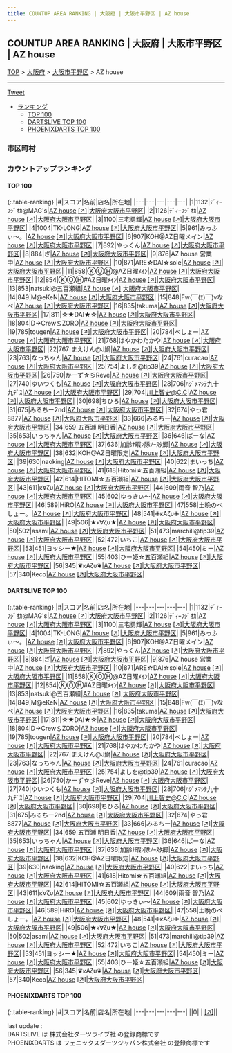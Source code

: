 ```yaml
---
title: COUNTUP AREA RANKING | 大阪府 | 大阪市平野区 | AZ house
---
```

## COUNTUP AREA RANKING | 大阪府 | 大阪市平野区 | AZ house

[TOP](/darts/rank/) > [大阪府](/darts/rank/大阪府/) > [大阪市平野区](/darts/rank/大阪府/大阪市平野区/) > AZ house

___

<a href="https://twitter.com/share?ref_src=twsrc%5Etfw" data-text="COUNTUP AREA RANKING | 大阪府大阪市平野区AZ house" class="twitter-share-button" data-hashtags="DARTSLIVE,PHOENIXDARTS,darts,ダーツ" data-show-count="false">Tweet</a>

* [ランキング](#カウントアップランキング)
    * [TOP 100](#top-100)
    * [DARTSLIVE TOP 100](#dartslive-top-100)
    * [PHOENIXDARTS TOP 100](#phoenixdarts-top-100)

### 市区町村

<ul>

</ul>

### カウントアップランキング

#### TOP 100



{:.table-ranking}
|#|スコア|名前|店名|所在地|
|---|---|---|---|---|
|1|1132|<span class="rank-name-dl">ﾃﾞｨｰﾌｼﾞｵｶ@MAG&#x27;s</span>|<a href="/darts/rank/shops/28e42e4f04b9f3790d9b047a20a7ba1e.html">AZ house</a> <a href="https://search.dartslive.com/jp/shop/28e42e4f04b9f3790d9b047a20a7ba1e">[↗]</a>|<a href="/darts/rank/大阪府/大阪市平野区">大阪府大阪市平野区</a>|
|2|1126|<span class="rank-name-dl">ﾃﾞｨｰﾌｼﾞｵｶ</span>|<a href="/darts/rank/shops/28e42e4f04b9f3790d9b047a20a7ba1e.html">AZ house</a> <a href="https://search.dartslive.com/jp/shop/28e42e4f04b9f3790d9b047a20a7ba1e">[↗]</a>|<a href="/darts/rank/大阪府/大阪市平野区">大阪府大阪市平野区</a>|
|3|1100|<span class="rank-name-dl">三宅勇輝</span>|<a href="/darts/rank/shops/28e42e4f04b9f3790d9b047a20a7ba1e.html">AZ house</a> <a href="https://search.dartslive.com/jp/shop/28e42e4f04b9f3790d9b047a20a7ba1e">[↗]</a>|<a href="/darts/rank/大阪府/大阪市平野区">大阪府大阪市平野区</a>|
|4|1004|<span class="rank-name-dl">TK-LONG</span>|<a href="/darts/rank/shops/28e42e4f04b9f3790d9b047a20a7ba1e.html">AZ house</a> <a href="https://search.dartslive.com/jp/shop/28e42e4f04b9f3790d9b047a20a7ba1e">[↗]</a>|<a href="/darts/rank/大阪府/大阪市平野区">大阪府大阪市平野区</a>|
|5|961|<span class="rank-name-dl">みっふぃ〜。</span>|<a href="/darts/rank/shops/28e42e4f04b9f3790d9b047a20a7ba1e.html">AZ house</a> <a href="https://search.dartslive.com/jp/shop/28e42e4f04b9f3790d9b047a20a7ba1e">[↗]</a>|<a href="/darts/rank/大阪府/大阪市平野区">大阪府大阪市平野区</a>|
|6|907|<span class="rank-name-dl">KOH@AZ日曜メイン</span>|<a href="/darts/rank/shops/28e42e4f04b9f3790d9b047a20a7ba1e.html">AZ house</a> <a href="https://search.dartslive.com/jp/shop/28e42e4f04b9f3790d9b047a20a7ba1e">[↗]</a>|<a href="/darts/rank/大阪府/大阪市平野区">大阪府大阪市平野区</a>|
|7|892|<span class="rank-name-dl">やっくん</span>|<a href="/darts/rank/shops/28e42e4f04b9f3790d9b047a20a7ba1e.html">AZ house</a> <a href="https://search.dartslive.com/jp/shop/28e42e4f04b9f3790d9b047a20a7ba1e">[↗]</a>|<a href="/darts/rank/大阪府/大阪市平野区">大阪府大阪市平野区</a>|
|8|884|<span class="rank-name-dl">ざ</span>|<a href="/darts/rank/shops/28e42e4f04b9f3790d9b047a20a7ba1e.html">AZ house</a> <a href="https://search.dartslive.com/jp/shop/28e42e4f04b9f3790d9b047a20a7ba1e">[↗]</a>|<a href="/darts/rank/大阪府/大阪市平野区">大阪府大阪市平野区</a>|
|9|876|<span class="rank-name-dl">AZ house 営業中</span>|<a href="/darts/rank/shops/28e42e4f04b9f3790d9b047a20a7ba1e.html">AZ house</a> <a href="https://search.dartslive.com/jp/shop/28e42e4f04b9f3790d9b047a20a7ba1e">[↗]</a>|<a href="/darts/rank/大阪府/大阪市平野区">大阪府大阪市平野区</a>|
|10|871|<span class="rank-name-dl">ARE☆DAI☆sole</span>|<a href="/darts/rank/shops/28e42e4f04b9f3790d9b047a20a7ba1e.html">AZ house</a> <a href="https://search.dartslive.com/jp/shop/28e42e4f04b9f3790d9b047a20a7ba1e">[↗]</a>|<a href="/darts/rank/大阪府/大阪市平野区">大阪府大阪市平野区</a>|
|11|858|<span class="rank-name-dl">ⓀⓄⒽ@AZ日曜ﾒｲﾝ</span>|<a href="/darts/rank/shops/28e42e4f04b9f3790d9b047a20a7ba1e.html">AZ house</a> <a href="https://search.dartslive.com/jp/shop/28e42e4f04b9f3790d9b047a20a7ba1e">[↗]</a>|<a href="/darts/rank/大阪府/大阪市平野区">大阪府大阪市平野区</a>|
|12|854|<span class="rank-name-dl">ⓀⓄⒽ#AZ日曜ﾒｲﾝ</span>|<a href="/darts/rank/shops/28e42e4f04b9f3790d9b047a20a7ba1e.html">AZ house</a> <a href="https://search.dartslive.com/jp/shop/28e42e4f04b9f3790d9b047a20a7ba1e">[↗]</a>|<a href="/darts/rank/大阪府/大阪市平野区">大阪府大阪市平野区</a>|
|13|853|<span class="rank-name-dl">natsuki@五百瀬組</span>|<a href="/darts/rank/shops/28e42e4f04b9f3790d9b047a20a7ba1e.html">AZ house</a> <a href="https://search.dartslive.com/jp/shop/28e42e4f04b9f3790d9b047a20a7ba1e">[↗]</a>|<a href="/darts/rank/大阪府/大阪市平野区">大阪府大阪市平野区</a>|
|14|849|<span class="rank-name-dl">M@eKeN</span>|<a href="/darts/rank/shops/28e42e4f04b9f3790d9b047a20a7ba1e.html">AZ house</a> <a href="https://search.dartslive.com/jp/shop/28e42e4f04b9f3790d9b047a20a7ba1e">[↗]</a>|<a href="/darts/rank/大阪府/大阪市平野区">大阪府大阪市平野区</a>|
|15|848|<span class="rank-name-dl">Fw(￣(ｴ)￣)vなべ</span>|<a href="/darts/rank/shops/28e42e4f04b9f3790d9b047a20a7ba1e.html">AZ house</a> <a href="https://search.dartslive.com/jp/shop/28e42e4f04b9f3790d9b047a20a7ba1e">[↗]</a>|<a href="/darts/rank/大阪府/大阪市平野区">大阪府大阪市平野区</a>|
|16|835|<span class="rank-name-dl">takuma</span>|<a href="/darts/rank/shops/28e42e4f04b9f3790d9b047a20a7ba1e.html">AZ house</a> <a href="https://search.dartslive.com/jp/shop/28e42e4f04b9f3790d9b047a20a7ba1e">[↗]</a>|<a href="/darts/rank/大阪府/大阪市平野区">大阪府大阪市平野区</a>|
|17|811|<span class="rank-name-dl">☆★DAI★☆</span>|<a href="/darts/rank/shops/28e42e4f04b9f3790d9b047a20a7ba1e.html">AZ house</a> <a href="https://search.dartslive.com/jp/shop/28e42e4f04b9f3790d9b047a20a7ba1e">[↗]</a>|<a href="/darts/rank/大阪府/大阪市平野区">大阪府大阪市平野区</a>|
|18|804|<span class="rank-name-dl">D→Crew＄ZORO</span>|<a href="/darts/rank/shops/28e42e4f04b9f3790d9b047a20a7ba1e.html">AZ house</a> <a href="https://search.dartslive.com/jp/shop/28e42e4f04b9f3790d9b047a20a7ba1e">[↗]</a>|<a href="/darts/rank/大阪府/大阪市平野区">大阪府大阪市平野区</a>|
|19|785|<span class="rank-name-dl">tougen</span>|<a href="/darts/rank/shops/28e42e4f04b9f3790d9b047a20a7ba1e.html">AZ house</a> <a href="https://search.dartslive.com/jp/shop/28e42e4f04b9f3790d9b047a20a7ba1e">[↗]</a>|<a href="/darts/rank/大阪府/大阪市平野区">大阪府大阪市平野区</a>|
|20|784|<span class="rank-name-dl">べしょー</span>|<a href="/darts/rank/shops/28e42e4f04b9f3790d9b047a20a7ba1e.html">AZ house</a> <a href="https://search.dartslive.com/jp/shop/28e42e4f04b9f3790d9b047a20a7ba1e">[↗]</a>|<a href="/darts/rank/大阪府/大阪市平野区">大阪府大阪市平野区</a>|
|21|768|<span class="rank-name-dl">はやかわたかや</span>|<a href="/darts/rank/shops/28e42e4f04b9f3790d9b047a20a7ba1e.html">AZ house</a> <a href="https://search.dartslive.com/jp/shop/28e42e4f04b9f3790d9b047a20a7ba1e">[↗]</a>|<a href="/darts/rank/大阪府/大阪市平野区">大阪府大阪市平野区</a>|
|22|767|<span class="rank-name-dl">まえけん@J鰤</span>|<a href="/darts/rank/shops/28e42e4f04b9f3790d9b047a20a7ba1e.html">AZ house</a> <a href="https://search.dartslive.com/jp/shop/28e42e4f04b9f3790d9b047a20a7ba1e">[↗]</a>|<a href="/darts/rank/大阪府/大阪市平野区">大阪府大阪市平野区</a>|
|23|763|<span class="rank-name-dl">なっちゃん</span>|<a href="/darts/rank/shops/28e42e4f04b9f3790d9b047a20a7ba1e.html">AZ house</a> <a href="https://search.dartslive.com/jp/shop/28e42e4f04b9f3790d9b047a20a7ba1e">[↗]</a>|<a href="/darts/rank/大阪府/大阪市平野区">大阪府大阪市平野区</a>|
|24|761|<span class="rank-name-dl">curacao</span>|<a href="/darts/rank/shops/28e42e4f04b9f3790d9b047a20a7ba1e.html">AZ house</a> <a href="https://search.dartslive.com/jp/shop/28e42e4f04b9f3790d9b047a20a7ba1e">[↗]</a>|<a href="/darts/rank/大阪府/大阪市平野区">大阪府大阪市平野区</a>|
|25|754|<span class="rank-name-dl">よしを@tip39</span>|<a href="/darts/rank/shops/28e42e4f04b9f3790d9b047a20a7ba1e.html">AZ house</a> <a href="https://search.dartslive.com/jp/shop/28e42e4f04b9f3790d9b047a20a7ba1e">[↗]</a>|<a href="/darts/rank/大阪府/大阪市平野区">大阪府大阪市平野区</a>|
|26|750|<span class="rank-name-dl">かーず☆彡Reve</span>|<a href="/darts/rank/shops/28e42e4f04b9f3790d9b047a20a7ba1e.html">AZ house</a> <a href="https://search.dartslive.com/jp/shop/28e42e4f04b9f3790d9b047a20a7ba1e">[↗]</a>|<a href="/darts/rank/大阪府/大阪市平野区">大阪府大阪市平野区</a>|
|27|740|<span class="rank-name-dl">ゆいつくも</span>|<a href="/darts/rank/shops/28e42e4f04b9f3790d9b047a20a7ba1e.html">AZ house</a> <a href="https://search.dartslive.com/jp/shop/28e42e4f04b9f3790d9b047a20a7ba1e">[↗]</a>|<a href="/darts/rank/大阪府/大阪市平野区">大阪府大阪市平野区</a>|
|28|706|<span class="rank-name-dl">ﾊｼﾞﾒﾏｼﾃ九十九ﾃﾞｽ</span>|<a href="/darts/rank/shops/28e42e4f04b9f3790d9b047a20a7ba1e.html">AZ house</a> <a href="https://search.dartslive.com/jp/shop/28e42e4f04b9f3790d9b047a20a7ba1e">[↗]</a>|<a href="/darts/rank/大阪府/大阪市平野区">大阪府大阪市平野区</a>|
|29|704|<span class="rank-name-dl">川上智史@C.C</span>|<a href="/darts/rank/shops/28e42e4f04b9f3790d9b047a20a7ba1e.html">AZ house</a> <a href="https://search.dartslive.com/jp/shop/28e42e4f04b9f3790d9b047a20a7ba1e">[↗]</a>|<a href="/darts/rank/大阪府/大阪市平野区">大阪府大阪市平野区</a>|
|30|698|<span class="rank-name-dl">ちひろ</span>|<a href="/darts/rank/shops/28e42e4f04b9f3790d9b047a20a7ba1e.html">AZ house</a> <a href="https://search.dartslive.com/jp/shop/28e42e4f04b9f3790d9b047a20a7ba1e">[↗]</a>|<a href="/darts/rank/大阪府/大阪市平野区">大阪府大阪市平野区</a>|
|31|675|<span class="rank-name-dl">みるちー2nd</span>|<a href="/darts/rank/shops/28e42e4f04b9f3790d9b047a20a7ba1e.html">AZ house</a> <a href="https://search.dartslive.com/jp/shop/28e42e4f04b9f3790d9b047a20a7ba1e">[↗]</a>|<a href="/darts/rank/大阪府/大阪市平野区">大阪府大阪市平野区</a>|
|32|674|<span class="rank-name-dl">やっ君8877</span>|<a href="/darts/rank/shops/28e42e4f04b9f3790d9b047a20a7ba1e.html">AZ house</a> <a href="https://search.dartslive.com/jp/shop/28e42e4f04b9f3790d9b047a20a7ba1e">[↗]</a>|<a href="/darts/rank/大阪府/大阪市平野区">大阪府大阪市平野区</a>|
|33|666|<span class="rank-name-dl">みるちー</span>|<a href="/darts/rank/shops/28e42e4f04b9f3790d9b047a20a7ba1e.html">AZ house</a> <a href="https://search.dartslive.com/jp/shop/28e42e4f04b9f3790d9b047a20a7ba1e">[↗]</a>|<a href="/darts/rank/大阪府/大阪市平野区">大阪府大阪市平野区</a>|
|34|659|<span class="rank-name-dl">五百瀬 明日香</span>|<a href="/darts/rank/shops/28e42e4f04b9f3790d9b047a20a7ba1e.html">AZ house</a> <a href="https://search.dartslive.com/jp/shop/28e42e4f04b9f3790d9b047a20a7ba1e">[↗]</a>|<a href="/darts/rank/大阪府/大阪市平野区">大阪府大阪市平野区</a>|
|35|653|<span class="rank-name-dl">いっちゃん</span>|<a href="/darts/rank/shops/28e42e4f04b9f3790d9b047a20a7ba1e.html">AZ house</a> <a href="https://search.dartslive.com/jp/shop/28e42e4f04b9f3790d9b047a20a7ba1e">[↗]</a>|<a href="/darts/rank/大阪府/大阪市平野区">大阪府大阪市平野区</a>|
|36|646|<span class="rank-name-dl">ばーな</span>|<a href="/darts/rank/shops/28e42e4f04b9f3790d9b047a20a7ba1e.html">AZ house</a> <a href="https://search.dartslive.com/jp/shop/28e42e4f04b9f3790d9b047a20a7ba1e">[↗]</a>|<a href="/darts/rank/大阪府/大阪市平野区">大阪府大阪市平野区</a>|
|37|636|<span class="rank-name-dl">加齢ﾅ暇ﾝ隊ﾉｰｽﾀ郷</span>|<a href="/darts/rank/shops/28e42e4f04b9f3790d9b047a20a7ba1e.html">AZ house</a> <a href="https://search.dartslive.com/jp/shop/28e42e4f04b9f3790d9b047a20a7ba1e">[↗]</a>|<a href="/darts/rank/大阪府/大阪市平野区">大阪府大阪市平野区</a>|
|38|632|<span class="rank-name-dl">KOH@AZ日曜限定</span>|<a href="/darts/rank/shops/28e42e4f04b9f3790d9b047a20a7ba1e.html">AZ house</a> <a href="https://search.dartslive.com/jp/shop/28e42e4f04b9f3790d9b047a20a7ba1e">[↗]</a>|<a href="/darts/rank/大阪府/大阪市平野区">大阪府大阪市平野区</a>|
|39|630|<span class="rank-name-dl">naoking</span>|<a href="/darts/rank/shops/28e42e4f04b9f3790d9b047a20a7ba1e.html">AZ house</a> <a href="https://search.dartslive.com/jp/shop/28e42e4f04b9f3790d9b047a20a7ba1e">[↗]</a>|<a href="/darts/rank/大阪府/大阪市平野区">大阪府大阪市平野区</a>|
|40|622|<span class="rank-name-dl">まいっち</span>|<a href="/darts/rank/shops/28e42e4f04b9f3790d9b047a20a7ba1e.html">AZ house</a> <a href="https://search.dartslive.com/jp/shop/28e42e4f04b9f3790d9b047a20a7ba1e">[↗]</a>|<a href="/darts/rank/大阪府/大阪市平野区">大阪府大阪市平野区</a>|
|41|618|<span class="rank-name-dl">Hitomi☆五百瀬組</span>|<a href="/darts/rank/shops/28e42e4f04b9f3790d9b047a20a7ba1e.html">AZ house</a> <a href="https://search.dartslive.com/jp/shop/28e42e4f04b9f3790d9b047a20a7ba1e">[↗]</a>|<a href="/darts/rank/大阪府/大阪市平野区">大阪府大阪市平野区</a>|
|42|614|<span class="rank-name-dl">HITOMI☆五百瀬組</span>|<a href="/darts/rank/shops/28e42e4f04b9f3790d9b047a20a7ba1e.html">AZ house</a> <a href="https://search.dartslive.com/jp/shop/28e42e4f04b9f3790d9b047a20a7ba1e">[↗]</a>|<a href="/darts/rank/大阪府/大阪市平野区">大阪府大阪市平野区</a>|
|43|611|<span class="rank-name-dl">κ∀ζυ</span>|<a href="/darts/rank/shops/28e42e4f04b9f3790d9b047a20a7ba1e.html">AZ house</a> <a href="https://search.dartslive.com/jp/shop/28e42e4f04b9f3790d9b047a20a7ba1e">[↗]</a>|<a href="/darts/rank/大阪府/大阪市平野区">大阪府大阪市平野区</a>|
|44|609|<span class="rank-name-dl">雨音 智乃</span>|<a href="/darts/rank/shops/28e42e4f04b9f3790d9b047a20a7ba1e.html">AZ house</a> <a href="https://search.dartslive.com/jp/shop/28e42e4f04b9f3790d9b047a20a7ba1e">[↗]</a>|<a href="/darts/rank/大阪府/大阪市平野区">大阪府大阪市平野区</a>|
|45|602|<span class="rank-name-dl">ゆっきぃ〜</span>|<a href="/darts/rank/shops/28e42e4f04b9f3790d9b047a20a7ba1e.html">AZ house</a> <a href="https://search.dartslive.com/jp/shop/28e42e4f04b9f3790d9b047a20a7ba1e">[↗]</a>|<a href="/darts/rank/大阪府/大阪市平野区">大阪府大阪市平野区</a>|
|46|589|<span class="rank-name-dl">HiRO</span>|<a href="/darts/rank/shops/28e42e4f04b9f3790d9b047a20a7ba1e.html">AZ house</a> <a href="https://search.dartslive.com/jp/shop/28e42e4f04b9f3790d9b047a20a7ba1e">[↗]</a>|<a href="/darts/rank/大阪府/大阪市平野区">大阪府大阪市平野区</a>|
|47|558|<span class="rank-name-dl">土晩のべしょー。</span>|<a href="/darts/rank/shops/28e42e4f04b9f3790d9b047a20a7ba1e.html">AZ house</a> <a href="https://search.dartslive.com/jp/shop/28e42e4f04b9f3790d9b047a20a7ba1e">[↗]</a>|<a href="/darts/rank/大阪府/大阪市平野区">大阪府大阪市平野区</a>|
|48|541|<span class="rank-name-dl">✙κAζυ✙</span>|<a href="/darts/rank/shops/28e42e4f04b9f3790d9b047a20a7ba1e.html">AZ house</a> <a href="https://search.dartslive.com/jp/shop/28e42e4f04b9f3790d9b047a20a7ba1e">[↗]</a>|<a href="/darts/rank/大阪府/大阪市平野区">大阪府大阪市平野区</a>|
|49|506|<span class="rank-name-dl">★κ∀ζυ★</span>|<a href="/darts/rank/shops/28e42e4f04b9f3790d9b047a20a7ba1e.html">AZ house</a> <a href="https://search.dartslive.com/jp/shop/28e42e4f04b9f3790d9b047a20a7ba1e">[↗]</a>|<a href="/darts/rank/大阪府/大阪市平野区">大阪府大阪市平野区</a>|
|50|502|<span class="rank-name-dl">asami</span>|<a href="/darts/rank/shops/28e42e4f04b9f3790d9b047a20a7ba1e.html">AZ house</a> <a href="https://search.dartslive.com/jp/shop/28e42e4f04b9f3790d9b047a20a7ba1e">[↗]</a>|<a href="/darts/rank/大阪府/大阪市平野区">大阪府大阪市平野区</a>|
|51|473|<span class="rank-name-dl">marchill@tip39</span>|<a href="/darts/rank/shops/28e42e4f04b9f3790d9b047a20a7ba1e.html">AZ house</a> <a href="https://search.dartslive.com/jp/shop/28e42e4f04b9f3790d9b047a20a7ba1e">[↗]</a>|<a href="/darts/rank/大阪府/大阪市平野区">大阪府大阪市平野区</a>|
|52|472|<span class="rank-name-dl">いちこ</span>|<a href="/darts/rank/shops/28e42e4f04b9f3790d9b047a20a7ba1e.html">AZ house</a> <a href="https://search.dartslive.com/jp/shop/28e42e4f04b9f3790d9b047a20a7ba1e">[↗]</a>|<a href="/darts/rank/大阪府/大阪市平野区">大阪府大阪市平野区</a>|
|53|451|<span class="rank-name-dl">ヨッシー★</span>|<a href="/darts/rank/shops/28e42e4f04b9f3790d9b047a20a7ba1e.html">AZ house</a> <a href="https://search.dartslive.com/jp/shop/28e42e4f04b9f3790d9b047a20a7ba1e">[↗]</a>|<a href="/darts/rank/大阪府/大阪市平野区">大阪府大阪市平野区</a>|
|54|450|<span class="rank-name-dl">ミー</span>|<a href="/darts/rank/shops/28e42e4f04b9f3790d9b047a20a7ba1e.html">AZ house</a> <a href="https://search.dartslive.com/jp/shop/28e42e4f04b9f3790d9b047a20a7ba1e">[↗]</a>|<a href="/darts/rank/大阪府/大阪市平野区">大阪府大阪市平野区</a>|
|55|403|<span class="rank-name-dl">ひー姫☆五百瀬組</span>|<a href="/darts/rank/shops/28e42e4f04b9f3790d9b047a20a7ba1e.html">AZ house</a> <a href="https://search.dartslive.com/jp/shop/28e42e4f04b9f3790d9b047a20a7ba1e">[↗]</a>|<a href="/darts/rank/大阪府/大阪市平野区">大阪府大阪市平野区</a>|
|56|345|<span class="rank-name-dl">❦κAζυ❦</span>|<a href="/darts/rank/shops/28e42e4f04b9f3790d9b047a20a7ba1e.html">AZ house</a> <a href="https://search.dartslive.com/jp/shop/28e42e4f04b9f3790d9b047a20a7ba1e">[↗]</a>|<a href="/darts/rank/大阪府/大阪市平野区">大阪府大阪市平野区</a>|
|57|340|<span class="rank-name-dl">Keco</span>|<a href="/darts/rank/shops/28e42e4f04b9f3790d9b047a20a7ba1e.html">AZ house</a> <a href="https://search.dartslive.com/jp/shop/28e42e4f04b9f3790d9b047a20a7ba1e">[↗]</a>|<a href="/darts/rank/大阪府/大阪市平野区">大阪府大阪市平野区</a>|


#### DARTSLIVE TOP 100



{:.table-ranking}
|#|スコア|名前|店名|所在地|
|---|---|---|---|---|
|1|1132|<span class="rank-name-dl">ﾃﾞｨｰﾌｼﾞｵｶ@MAG&#x27;s</span>|<a href="/darts/rank/shops/28e42e4f04b9f3790d9b047a20a7ba1e.html">AZ house</a> <a href="https://search.dartslive.com/jp/shop/28e42e4f04b9f3790d9b047a20a7ba1e">[↗]</a>|<a href="/darts/rank/大阪府/大阪市平野区">大阪府大阪市平野区</a>|
|2|1126|<span class="rank-name-dl">ﾃﾞｨｰﾌｼﾞｵｶ</span>|<a href="/darts/rank/shops/28e42e4f04b9f3790d9b047a20a7ba1e.html">AZ house</a> <a href="https://search.dartslive.com/jp/shop/28e42e4f04b9f3790d9b047a20a7ba1e">[↗]</a>|<a href="/darts/rank/大阪府/大阪市平野区">大阪府大阪市平野区</a>|
|3|1100|<span class="rank-name-dl">三宅勇輝</span>|<a href="/darts/rank/shops/28e42e4f04b9f3790d9b047a20a7ba1e.html">AZ house</a> <a href="https://search.dartslive.com/jp/shop/28e42e4f04b9f3790d9b047a20a7ba1e">[↗]</a>|<a href="/darts/rank/大阪府/大阪市平野区">大阪府大阪市平野区</a>|
|4|1004|<span class="rank-name-dl">TK-LONG</span>|<a href="/darts/rank/shops/28e42e4f04b9f3790d9b047a20a7ba1e.html">AZ house</a> <a href="https://search.dartslive.com/jp/shop/28e42e4f04b9f3790d9b047a20a7ba1e">[↗]</a>|<a href="/darts/rank/大阪府/大阪市平野区">大阪府大阪市平野区</a>|
|5|961|<span class="rank-name-dl">みっふぃ〜。</span>|<a href="/darts/rank/shops/28e42e4f04b9f3790d9b047a20a7ba1e.html">AZ house</a> <a href="https://search.dartslive.com/jp/shop/28e42e4f04b9f3790d9b047a20a7ba1e">[↗]</a>|<a href="/darts/rank/大阪府/大阪市平野区">大阪府大阪市平野区</a>|
|6|907|<span class="rank-name-dl">KOH@AZ日曜メイン</span>|<a href="/darts/rank/shops/28e42e4f04b9f3790d9b047a20a7ba1e.html">AZ house</a> <a href="https://search.dartslive.com/jp/shop/28e42e4f04b9f3790d9b047a20a7ba1e">[↗]</a>|<a href="/darts/rank/大阪府/大阪市平野区">大阪府大阪市平野区</a>|
|7|892|<span class="rank-name-dl">やっくん</span>|<a href="/darts/rank/shops/28e42e4f04b9f3790d9b047a20a7ba1e.html">AZ house</a> <a href="https://search.dartslive.com/jp/shop/28e42e4f04b9f3790d9b047a20a7ba1e">[↗]</a>|<a href="/darts/rank/大阪府/大阪市平野区">大阪府大阪市平野区</a>|
|8|884|<span class="rank-name-dl">ざ</span>|<a href="/darts/rank/shops/28e42e4f04b9f3790d9b047a20a7ba1e.html">AZ house</a> <a href="https://search.dartslive.com/jp/shop/28e42e4f04b9f3790d9b047a20a7ba1e">[↗]</a>|<a href="/darts/rank/大阪府/大阪市平野区">大阪府大阪市平野区</a>|
|9|876|<span class="rank-name-dl">AZ house 営業中</span>|<a href="/darts/rank/shops/28e42e4f04b9f3790d9b047a20a7ba1e.html">AZ house</a> <a href="https://search.dartslive.com/jp/shop/28e42e4f04b9f3790d9b047a20a7ba1e">[↗]</a>|<a href="/darts/rank/大阪府/大阪市平野区">大阪府大阪市平野区</a>|
|10|871|<span class="rank-name-dl">ARE☆DAI☆sole</span>|<a href="/darts/rank/shops/28e42e4f04b9f3790d9b047a20a7ba1e.html">AZ house</a> <a href="https://search.dartslive.com/jp/shop/28e42e4f04b9f3790d9b047a20a7ba1e">[↗]</a>|<a href="/darts/rank/大阪府/大阪市平野区">大阪府大阪市平野区</a>|
|11|858|<span class="rank-name-dl">ⓀⓄⒽ@AZ日曜ﾒｲﾝ</span>|<a href="/darts/rank/shops/28e42e4f04b9f3790d9b047a20a7ba1e.html">AZ house</a> <a href="https://search.dartslive.com/jp/shop/28e42e4f04b9f3790d9b047a20a7ba1e">[↗]</a>|<a href="/darts/rank/大阪府/大阪市平野区">大阪府大阪市平野区</a>|
|12|854|<span class="rank-name-dl">ⓀⓄⒽ#AZ日曜ﾒｲﾝ</span>|<a href="/darts/rank/shops/28e42e4f04b9f3790d9b047a20a7ba1e.html">AZ house</a> <a href="https://search.dartslive.com/jp/shop/28e42e4f04b9f3790d9b047a20a7ba1e">[↗]</a>|<a href="/darts/rank/大阪府/大阪市平野区">大阪府大阪市平野区</a>|
|13|853|<span class="rank-name-dl">natsuki@五百瀬組</span>|<a href="/darts/rank/shops/28e42e4f04b9f3790d9b047a20a7ba1e.html">AZ house</a> <a href="https://search.dartslive.com/jp/shop/28e42e4f04b9f3790d9b047a20a7ba1e">[↗]</a>|<a href="/darts/rank/大阪府/大阪市平野区">大阪府大阪市平野区</a>|
|14|849|<span class="rank-name-dl">M@eKeN</span>|<a href="/darts/rank/shops/28e42e4f04b9f3790d9b047a20a7ba1e.html">AZ house</a> <a href="https://search.dartslive.com/jp/shop/28e42e4f04b9f3790d9b047a20a7ba1e">[↗]</a>|<a href="/darts/rank/大阪府/大阪市平野区">大阪府大阪市平野区</a>|
|15|848|<span class="rank-name-dl">Fw(￣(ｴ)￣)vなべ</span>|<a href="/darts/rank/shops/28e42e4f04b9f3790d9b047a20a7ba1e.html">AZ house</a> <a href="https://search.dartslive.com/jp/shop/28e42e4f04b9f3790d9b047a20a7ba1e">[↗]</a>|<a href="/darts/rank/大阪府/大阪市平野区">大阪府大阪市平野区</a>|
|16|835|<span class="rank-name-dl">takuma</span>|<a href="/darts/rank/shops/28e42e4f04b9f3790d9b047a20a7ba1e.html">AZ house</a> <a href="https://search.dartslive.com/jp/shop/28e42e4f04b9f3790d9b047a20a7ba1e">[↗]</a>|<a href="/darts/rank/大阪府/大阪市平野区">大阪府大阪市平野区</a>|
|17|811|<span class="rank-name-dl">☆★DAI★☆</span>|<a href="/darts/rank/shops/28e42e4f04b9f3790d9b047a20a7ba1e.html">AZ house</a> <a href="https://search.dartslive.com/jp/shop/28e42e4f04b9f3790d9b047a20a7ba1e">[↗]</a>|<a href="/darts/rank/大阪府/大阪市平野区">大阪府大阪市平野区</a>|
|18|804|<span class="rank-name-dl">D→Crew＄ZORO</span>|<a href="/darts/rank/shops/28e42e4f04b9f3790d9b047a20a7ba1e.html">AZ house</a> <a href="https://search.dartslive.com/jp/shop/28e42e4f04b9f3790d9b047a20a7ba1e">[↗]</a>|<a href="/darts/rank/大阪府/大阪市平野区">大阪府大阪市平野区</a>|
|19|785|<span class="rank-name-dl">tougen</span>|<a href="/darts/rank/shops/28e42e4f04b9f3790d9b047a20a7ba1e.html">AZ house</a> <a href="https://search.dartslive.com/jp/shop/28e42e4f04b9f3790d9b047a20a7ba1e">[↗]</a>|<a href="/darts/rank/大阪府/大阪市平野区">大阪府大阪市平野区</a>|
|20|784|<span class="rank-name-dl">べしょー</span>|<a href="/darts/rank/shops/28e42e4f04b9f3790d9b047a20a7ba1e.html">AZ house</a> <a href="https://search.dartslive.com/jp/shop/28e42e4f04b9f3790d9b047a20a7ba1e">[↗]</a>|<a href="/darts/rank/大阪府/大阪市平野区">大阪府大阪市平野区</a>|
|21|768|<span class="rank-name-dl">はやかわたかや</span>|<a href="/darts/rank/shops/28e42e4f04b9f3790d9b047a20a7ba1e.html">AZ house</a> <a href="https://search.dartslive.com/jp/shop/28e42e4f04b9f3790d9b047a20a7ba1e">[↗]</a>|<a href="/darts/rank/大阪府/大阪市平野区">大阪府大阪市平野区</a>|
|22|767|<span class="rank-name-dl">まえけん@J鰤</span>|<a href="/darts/rank/shops/28e42e4f04b9f3790d9b047a20a7ba1e.html">AZ house</a> <a href="https://search.dartslive.com/jp/shop/28e42e4f04b9f3790d9b047a20a7ba1e">[↗]</a>|<a href="/darts/rank/大阪府/大阪市平野区">大阪府大阪市平野区</a>|
|23|763|<span class="rank-name-dl">なっちゃん</span>|<a href="/darts/rank/shops/28e42e4f04b9f3790d9b047a20a7ba1e.html">AZ house</a> <a href="https://search.dartslive.com/jp/shop/28e42e4f04b9f3790d9b047a20a7ba1e">[↗]</a>|<a href="/darts/rank/大阪府/大阪市平野区">大阪府大阪市平野区</a>|
|24|761|<span class="rank-name-dl">curacao</span>|<a href="/darts/rank/shops/28e42e4f04b9f3790d9b047a20a7ba1e.html">AZ house</a> <a href="https://search.dartslive.com/jp/shop/28e42e4f04b9f3790d9b047a20a7ba1e">[↗]</a>|<a href="/darts/rank/大阪府/大阪市平野区">大阪府大阪市平野区</a>|
|25|754|<span class="rank-name-dl">よしを@tip39</span>|<a href="/darts/rank/shops/28e42e4f04b9f3790d9b047a20a7ba1e.html">AZ house</a> <a href="https://search.dartslive.com/jp/shop/28e42e4f04b9f3790d9b047a20a7ba1e">[↗]</a>|<a href="/darts/rank/大阪府/大阪市平野区">大阪府大阪市平野区</a>|
|26|750|<span class="rank-name-dl">かーず☆彡Reve</span>|<a href="/darts/rank/shops/28e42e4f04b9f3790d9b047a20a7ba1e.html">AZ house</a> <a href="https://search.dartslive.com/jp/shop/28e42e4f04b9f3790d9b047a20a7ba1e">[↗]</a>|<a href="/darts/rank/大阪府/大阪市平野区">大阪府大阪市平野区</a>|
|27|740|<span class="rank-name-dl">ゆいつくも</span>|<a href="/darts/rank/shops/28e42e4f04b9f3790d9b047a20a7ba1e.html">AZ house</a> <a href="https://search.dartslive.com/jp/shop/28e42e4f04b9f3790d9b047a20a7ba1e">[↗]</a>|<a href="/darts/rank/大阪府/大阪市平野区">大阪府大阪市平野区</a>|
|28|706|<span class="rank-name-dl">ﾊｼﾞﾒﾏｼﾃ九十九ﾃﾞｽ</span>|<a href="/darts/rank/shops/28e42e4f04b9f3790d9b047a20a7ba1e.html">AZ house</a> <a href="https://search.dartslive.com/jp/shop/28e42e4f04b9f3790d9b047a20a7ba1e">[↗]</a>|<a href="/darts/rank/大阪府/大阪市平野区">大阪府大阪市平野区</a>|
|29|704|<span class="rank-name-dl">川上智史@C.C</span>|<a href="/darts/rank/shops/28e42e4f04b9f3790d9b047a20a7ba1e.html">AZ house</a> <a href="https://search.dartslive.com/jp/shop/28e42e4f04b9f3790d9b047a20a7ba1e">[↗]</a>|<a href="/darts/rank/大阪府/大阪市平野区">大阪府大阪市平野区</a>|
|30|698|<span class="rank-name-dl">ちひろ</span>|<a href="/darts/rank/shops/28e42e4f04b9f3790d9b047a20a7ba1e.html">AZ house</a> <a href="https://search.dartslive.com/jp/shop/28e42e4f04b9f3790d9b047a20a7ba1e">[↗]</a>|<a href="/darts/rank/大阪府/大阪市平野区">大阪府大阪市平野区</a>|
|31|675|<span class="rank-name-dl">みるちー2nd</span>|<a href="/darts/rank/shops/28e42e4f04b9f3790d9b047a20a7ba1e.html">AZ house</a> <a href="https://search.dartslive.com/jp/shop/28e42e4f04b9f3790d9b047a20a7ba1e">[↗]</a>|<a href="/darts/rank/大阪府/大阪市平野区">大阪府大阪市平野区</a>|
|32|674|<span class="rank-name-dl">やっ君8877</span>|<a href="/darts/rank/shops/28e42e4f04b9f3790d9b047a20a7ba1e.html">AZ house</a> <a href="https://search.dartslive.com/jp/shop/28e42e4f04b9f3790d9b047a20a7ba1e">[↗]</a>|<a href="/darts/rank/大阪府/大阪市平野区">大阪府大阪市平野区</a>|
|33|666|<span class="rank-name-dl">みるちー</span>|<a href="/darts/rank/shops/28e42e4f04b9f3790d9b047a20a7ba1e.html">AZ house</a> <a href="https://search.dartslive.com/jp/shop/28e42e4f04b9f3790d9b047a20a7ba1e">[↗]</a>|<a href="/darts/rank/大阪府/大阪市平野区">大阪府大阪市平野区</a>|
|34|659|<span class="rank-name-dl">五百瀬 明日香</span>|<a href="/darts/rank/shops/28e42e4f04b9f3790d9b047a20a7ba1e.html">AZ house</a> <a href="https://search.dartslive.com/jp/shop/28e42e4f04b9f3790d9b047a20a7ba1e">[↗]</a>|<a href="/darts/rank/大阪府/大阪市平野区">大阪府大阪市平野区</a>|
|35|653|<span class="rank-name-dl">いっちゃん</span>|<a href="/darts/rank/shops/28e42e4f04b9f3790d9b047a20a7ba1e.html">AZ house</a> <a href="https://search.dartslive.com/jp/shop/28e42e4f04b9f3790d9b047a20a7ba1e">[↗]</a>|<a href="/darts/rank/大阪府/大阪市平野区">大阪府大阪市平野区</a>|
|36|646|<span class="rank-name-dl">ばーな</span>|<a href="/darts/rank/shops/28e42e4f04b9f3790d9b047a20a7ba1e.html">AZ house</a> <a href="https://search.dartslive.com/jp/shop/28e42e4f04b9f3790d9b047a20a7ba1e">[↗]</a>|<a href="/darts/rank/大阪府/大阪市平野区">大阪府大阪市平野区</a>|
|37|636|<span class="rank-name-dl">加齢ﾅ暇ﾝ隊ﾉｰｽﾀ郷</span>|<a href="/darts/rank/shops/28e42e4f04b9f3790d9b047a20a7ba1e.html">AZ house</a> <a href="https://search.dartslive.com/jp/shop/28e42e4f04b9f3790d9b047a20a7ba1e">[↗]</a>|<a href="/darts/rank/大阪府/大阪市平野区">大阪府大阪市平野区</a>|
|38|632|<span class="rank-name-dl">KOH@AZ日曜限定</span>|<a href="/darts/rank/shops/28e42e4f04b9f3790d9b047a20a7ba1e.html">AZ house</a> <a href="https://search.dartslive.com/jp/shop/28e42e4f04b9f3790d9b047a20a7ba1e">[↗]</a>|<a href="/darts/rank/大阪府/大阪市平野区">大阪府大阪市平野区</a>|
|39|630|<span class="rank-name-dl">naoking</span>|<a href="/darts/rank/shops/28e42e4f04b9f3790d9b047a20a7ba1e.html">AZ house</a> <a href="https://search.dartslive.com/jp/shop/28e42e4f04b9f3790d9b047a20a7ba1e">[↗]</a>|<a href="/darts/rank/大阪府/大阪市平野区">大阪府大阪市平野区</a>|
|40|622|<span class="rank-name-dl">まいっち</span>|<a href="/darts/rank/shops/28e42e4f04b9f3790d9b047a20a7ba1e.html">AZ house</a> <a href="https://search.dartslive.com/jp/shop/28e42e4f04b9f3790d9b047a20a7ba1e">[↗]</a>|<a href="/darts/rank/大阪府/大阪市平野区">大阪府大阪市平野区</a>|
|41|618|<span class="rank-name-dl">Hitomi☆五百瀬組</span>|<a href="/darts/rank/shops/28e42e4f04b9f3790d9b047a20a7ba1e.html">AZ house</a> <a href="https://search.dartslive.com/jp/shop/28e42e4f04b9f3790d9b047a20a7ba1e">[↗]</a>|<a href="/darts/rank/大阪府/大阪市平野区">大阪府大阪市平野区</a>|
|42|614|<span class="rank-name-dl">HITOMI☆五百瀬組</span>|<a href="/darts/rank/shops/28e42e4f04b9f3790d9b047a20a7ba1e.html">AZ house</a> <a href="https://search.dartslive.com/jp/shop/28e42e4f04b9f3790d9b047a20a7ba1e">[↗]</a>|<a href="/darts/rank/大阪府/大阪市平野区">大阪府大阪市平野区</a>|
|43|611|<span class="rank-name-dl">κ∀ζυ</span>|<a href="/darts/rank/shops/28e42e4f04b9f3790d9b047a20a7ba1e.html">AZ house</a> <a href="https://search.dartslive.com/jp/shop/28e42e4f04b9f3790d9b047a20a7ba1e">[↗]</a>|<a href="/darts/rank/大阪府/大阪市平野区">大阪府大阪市平野区</a>|
|44|609|<span class="rank-name-dl">雨音 智乃</span>|<a href="/darts/rank/shops/28e42e4f04b9f3790d9b047a20a7ba1e.html">AZ house</a> <a href="https://search.dartslive.com/jp/shop/28e42e4f04b9f3790d9b047a20a7ba1e">[↗]</a>|<a href="/darts/rank/大阪府/大阪市平野区">大阪府大阪市平野区</a>|
|45|602|<span class="rank-name-dl">ゆっきぃ〜</span>|<a href="/darts/rank/shops/28e42e4f04b9f3790d9b047a20a7ba1e.html">AZ house</a> <a href="https://search.dartslive.com/jp/shop/28e42e4f04b9f3790d9b047a20a7ba1e">[↗]</a>|<a href="/darts/rank/大阪府/大阪市平野区">大阪府大阪市平野区</a>|
|46|589|<span class="rank-name-dl">HiRO</span>|<a href="/darts/rank/shops/28e42e4f04b9f3790d9b047a20a7ba1e.html">AZ house</a> <a href="https://search.dartslive.com/jp/shop/28e42e4f04b9f3790d9b047a20a7ba1e">[↗]</a>|<a href="/darts/rank/大阪府/大阪市平野区">大阪府大阪市平野区</a>|
|47|558|<span class="rank-name-dl">土晩のべしょー。</span>|<a href="/darts/rank/shops/28e42e4f04b9f3790d9b047a20a7ba1e.html">AZ house</a> <a href="https://search.dartslive.com/jp/shop/28e42e4f04b9f3790d9b047a20a7ba1e">[↗]</a>|<a href="/darts/rank/大阪府/大阪市平野区">大阪府大阪市平野区</a>|
|48|541|<span class="rank-name-dl">✙κAζυ✙</span>|<a href="/darts/rank/shops/28e42e4f04b9f3790d9b047a20a7ba1e.html">AZ house</a> <a href="https://search.dartslive.com/jp/shop/28e42e4f04b9f3790d9b047a20a7ba1e">[↗]</a>|<a href="/darts/rank/大阪府/大阪市平野区">大阪府大阪市平野区</a>|
|49|506|<span class="rank-name-dl">★κ∀ζυ★</span>|<a href="/darts/rank/shops/28e42e4f04b9f3790d9b047a20a7ba1e.html">AZ house</a> <a href="https://search.dartslive.com/jp/shop/28e42e4f04b9f3790d9b047a20a7ba1e">[↗]</a>|<a href="/darts/rank/大阪府/大阪市平野区">大阪府大阪市平野区</a>|
|50|502|<span class="rank-name-dl">asami</span>|<a href="/darts/rank/shops/28e42e4f04b9f3790d9b047a20a7ba1e.html">AZ house</a> <a href="https://search.dartslive.com/jp/shop/28e42e4f04b9f3790d9b047a20a7ba1e">[↗]</a>|<a href="/darts/rank/大阪府/大阪市平野区">大阪府大阪市平野区</a>|
|51|473|<span class="rank-name-dl">marchill@tip39</span>|<a href="/darts/rank/shops/28e42e4f04b9f3790d9b047a20a7ba1e.html">AZ house</a> <a href="https://search.dartslive.com/jp/shop/28e42e4f04b9f3790d9b047a20a7ba1e">[↗]</a>|<a href="/darts/rank/大阪府/大阪市平野区">大阪府大阪市平野区</a>|
|52|472|<span class="rank-name-dl">いちこ</span>|<a href="/darts/rank/shops/28e42e4f04b9f3790d9b047a20a7ba1e.html">AZ house</a> <a href="https://search.dartslive.com/jp/shop/28e42e4f04b9f3790d9b047a20a7ba1e">[↗]</a>|<a href="/darts/rank/大阪府/大阪市平野区">大阪府大阪市平野区</a>|
|53|451|<span class="rank-name-dl">ヨッシー★</span>|<a href="/darts/rank/shops/28e42e4f04b9f3790d9b047a20a7ba1e.html">AZ house</a> <a href="https://search.dartslive.com/jp/shop/28e42e4f04b9f3790d9b047a20a7ba1e">[↗]</a>|<a href="/darts/rank/大阪府/大阪市平野区">大阪府大阪市平野区</a>|
|54|450|<span class="rank-name-dl">ミー</span>|<a href="/darts/rank/shops/28e42e4f04b9f3790d9b047a20a7ba1e.html">AZ house</a> <a href="https://search.dartslive.com/jp/shop/28e42e4f04b9f3790d9b047a20a7ba1e">[↗]</a>|<a href="/darts/rank/大阪府/大阪市平野区">大阪府大阪市平野区</a>|
|55|403|<span class="rank-name-dl">ひー姫☆五百瀬組</span>|<a href="/darts/rank/shops/28e42e4f04b9f3790d9b047a20a7ba1e.html">AZ house</a> <a href="https://search.dartslive.com/jp/shop/28e42e4f04b9f3790d9b047a20a7ba1e">[↗]</a>|<a href="/darts/rank/大阪府/大阪市平野区">大阪府大阪市平野区</a>|
|56|345|<span class="rank-name-dl">❦κAζυ❦</span>|<a href="/darts/rank/shops/28e42e4f04b9f3790d9b047a20a7ba1e.html">AZ house</a> <a href="https://search.dartslive.com/jp/shop/28e42e4f04b9f3790d9b047a20a7ba1e">[↗]</a>|<a href="/darts/rank/大阪府/大阪市平野区">大阪府大阪市平野区</a>|
|57|340|<span class="rank-name-dl">Keco</span>|<a href="/darts/rank/shops/28e42e4f04b9f3790d9b047a20a7ba1e.html">AZ house</a> <a href="https://search.dartslive.com/jp/shop/28e42e4f04b9f3790d9b047a20a7ba1e">[↗]</a>|<a href="/darts/rank/大阪府/大阪市平野区">大阪府大阪市平野区</a>|


#### PHOENIXDARTS TOP 100



{:.table-ranking}
|#|スコア|名前|店名|所在地|
|---|---|---|---|---|
||0|<span class="rank-name-dl"> </span>|<a href="/darts/rank/shops/.html"></a> <a href="">[↗]</a>|<a href="/darts/rank//"></a>|


<div class="footer border-top border-gray-light mt-5 pt-3 text-right text-gray">
    last update : <span style="font-weight: italic" id="foot_last_modified"></span><br />
    DARTSLIVE は 株式会社ダーツライブ社 の登録商標です<br />
    PHOENIXDARTS は フェニックスダーツジャパン株式会社 の登録商標です<br />
</div>

<script src="https://cdnjs.cloudflare.com/ajax/libs/jquery.tablesorter/2.31.3/js/jquery.tablesorter.min.js" integrity="sha512-qzgd5cYSZcosqpzpn7zF2ZId8f/8CHmFKZ8j7mU4OUXTNRd5g+ZHBPsgKEwoqxCtdQvExE5LprwwPAgoicguNg==" crossorigin="anonymous" referrerpolicy="no-referrer"></script>
<link rel="stylesheet" href="https://cdnjs.cloudflare.com/ajax/libs/jquery.tablesorter/2.31.3/css/theme.default.min.css" integrity="sha512-wghhOJkjQX0Lh3NSWvNKeZ0ZpNn+SPVXX1Qyc9OCaogADktxrBiBdKGDoqVUOyhStvMBmJQ8ZdMHiR3wuEq8+w==" crossorigin="anonymous" referrerpolicy="no-referrer" />
<script>
$(function() {
    $(".table-ranking").tablesorter({sortList:[[0, 0]]});
    $("#foot_last_modified").text(formatDate(new Date(document.lastModified), 'yyyy-MM-dd HH:mm:ss'));
});
</script>

<script async src="https://platform.twitter.com/widgets.js" charset="utf-8"></script>
